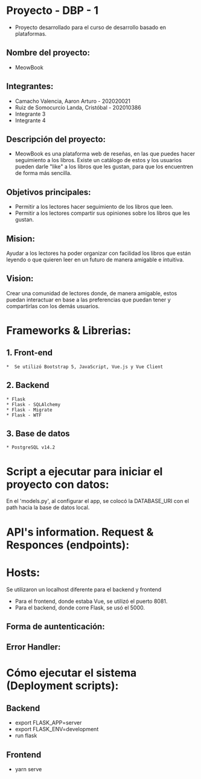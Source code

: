 # Proyecto - DBP - 1

- Proyecto desarrollado para el curso de desarrollo basado en plataformas.

## Nombre del proyecto:

- MeowBook

## Integrantes:

* Camacho Valencia, Aaron Arturo - 202020021
* Ruiz de Somocurcio Landa, Cristóbal - 202010386
* Integrante 3
* Integrante 4

## Descripción del proyecto:

   * MeowBook es una plataforma web de reseñas, en las que puedes hacer seguimiento a los libros. Existe un catálogo de estos y los usuarios pueden darle "like" a los libros que les gustan, para que los encuentren de forma más sencilla.

## Objetivos principales:

   * Permitir a los lectores hacer seguimiento de los libros que leen.
   * Permitir a los lectores compartir sus opiniones sobre los libros que les gustan.

## Mision:

Ayudar a los lectores ha poder organizar con facilidad los libros que están leyendo o que quieren leer en un futuro de manera amigable e intuitiva.

## Vision:

Crear una comunidad de lectores donde, de manera amigable, estos puedan interactuar  en base a las preferencias que puedan tener y compartirlas con los demás  usuarios.

# Frameworks & Librerias:

## 1. Front-end
    *  Se utilizó Bootstrap 5, JavaScript, Vue.js y Vue Client

## 2. Backend
    * Flask
    * Flask - SQLAlchemy
    * Flask - Migrate 
    * Flask - WTF

## 3. Base de datos
    * PostgreSQL v14.2

# Script a ejecutar para iniciar el proyecto con datos:
En el 'models.py', al configurar el app, se colocó la DATABASE_URI con el path hacia la base de datos local.

# API's information. Request & Responces (endpoints):

# Hosts:
Se utilizaron un localhost diferente para el backend y frontend
   * Para el frontend, donde estaba Vue, se utilizó el puerto 8081.
   * Para el backend, donde corre Flask, se usó el 5000.

## Forma de auntenticación:

## Error Handler:

# Cómo ejecutar el sistema (Deployment scripts):
## Backend
   * export FLASK_APP=server
   * export FLASK_ENV=development
   * run flask
## Frontend
   * yarn serve


